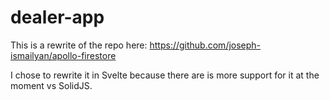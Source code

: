 # dealer-app

This is a rewrite of the repo here: https://github.com/joseph-ismailyan/apollo-firestore

I chose to rewrite it in Svelte because there are is more support for it at the moment vs SolidJS.
